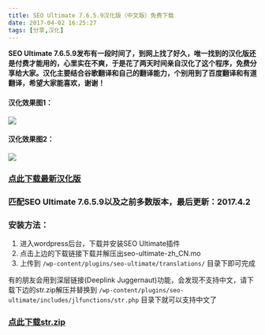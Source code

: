 ```yaml
---
title: SEO Ultimate 7.6.5.9汉化版（中文版）免费下载
date: 2017-04-02 16:25:27
tags: [分享,汉化]
---
```


**SEO Ultimate 7.6.5.9发布有一段时间了，到网上找了好久，唯一找到的汉化版还是付费才能用的，心里实在不爽，于是花了两天时间亲自汉化了这个程序，免费分享给大家。汉化主要结合谷歌翻译和自己的翻译能力，个别用到了百度翻译和有道翻译，希望大家能喜欢，谢谢！**

#### 汉化效果图1：
<!--more-->
![](https://blog-10039692.file.myqcloud.com/1489136345234_8033_1489136340484.jpg)

#### 汉化效果图2：

![](https://blog-10039692.file.myqcloud.com/1489136351472_3072_1489136346786.jpg)

### [点此下载最新汉化版](http://d52.pw/se)

### 匹配SEO Ultimate 7.6.5.9以及之前多数版本，最后更新：2017.4.2

### 安装方法：

1.  进入wordpress后台，下载并安装SEO Ultimate插件
2.  点击上边的下载链接下载并解压出seo-ultimate-zh_CN.mo
3.  上传到
`/wp-content/plugins/seo-ultimate/translations/`
目录下即可完成

有的朋友会用到深层链接(Deeplink Juggernaut)功能，会发现不支持中文，请下载下边的str.zip解压并替换到
`/wp-content/plugins/seo-ultimate/includes/jlfunctions/str.php`
目录下就可以支持中文了

### [点此下载str.zip](http://d52.pw/st)